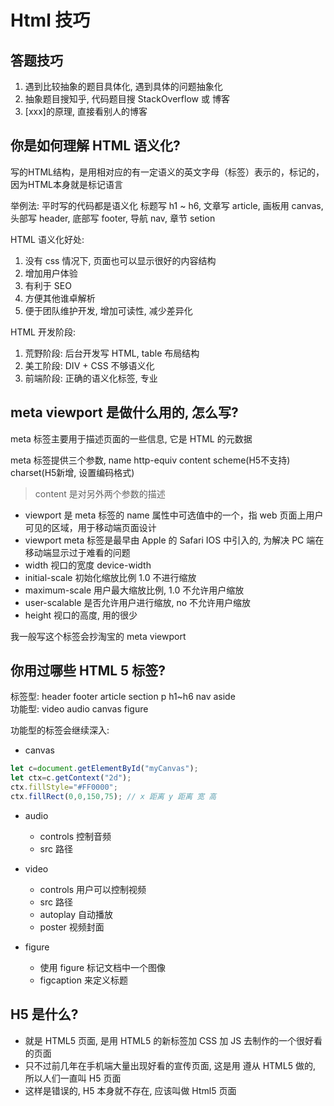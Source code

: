 # Html 技巧

## 答题技巧

1. 遇到比较抽象的题目具体化, 遇到具体的问题抽象化
2. 抽象题目搜知乎, 代码题目搜 StackOverflow 或 博客
3. [xxx]的原理, 直接看别人的博客

## 你是如何理解 HTML 语义化?

写的HTML结构，是用相对应的有一定语义的英文字母（标签）表示的，标记的，因为HTML本身就是标记语言

举例法: 
平时写的代码都是语义化
标题写 h1 ~ h6, 文章写 article, 画板用 canvas, 头部写 header, 底部写 footer, 导航 nav, 章节 setion

HTML 语义化好处: 
1. 没有 css 情况下, 页面也可以显示很好的内容结构
2. 增加用户体验
3. 有利于 SEO
4. 方便其他谁卓解析
5. 便于团队维护开发, 增加可读性, 减少差异化

HTML 开发阶段:
1. 荒野阶段: 后台开发写 HTML, table 布局结构
2. 美工阶段: DIV + CSS 不够语义化
3. 前端阶段: 正确的语义化标签, 专业

## meta viewport 是做什么用的, 怎么写?

meta 标签主要用于描述页面的一些信息, 它是 HTML 的元数据

meta 标签提供三个参数, name http-equiv content scheme(H5不支持) charset(H5新增, 设置编码格式)
>content 是对另外两个参数的描述

- viewport 是 meta 标签的 name 属性中可选值中的一个，指 web 页面上用户可见的区域，用于移动端页面设计
- viewport meta 标签是最早由 Apple 的 Safari IOS 中引入的, 为解决 PC 端在移动端显示过于难看的问题
- width 视口的宽度 device-width
- initial-scale 初始化缩放比例 1.0 不进行缩放
- maximum-scale 用户最大缩放比例, 1.0 不允许用户缩放
- user-scalable 是否允许用户进行缩放, no 不允许用户缩放
- height 视口的高度, 用的很少

我一般写这个标签会抄淘宝的 meta viewport

## 你用过哪些 HTML 5 标签?

标签型: header footer article section p h1~h6 nav aside  
功能型: video audio canvas figure

功能型的标签会继续深入:
 
- canvas
```js
let c=document.getElementById("myCanvas");
let ctx=c.getContext("2d");
ctx.fillStyle="#FF0000";
ctx.fillRect(0,0,150,75); // x 距离 y 距离 宽 高
```
- audio
    - controls 控制音频
    - src 路径

- video
    - controls 用户可以控制视频
    - src 路径
    - autoplay 自动播放
    - poster 视频封面 

- figure
    - 使用 figure 标记文档中一个图像
    - figcaption 来定义标题

## H5 是什么?

- 就是 HTML5 页面, 是用 HTML5 的新标签加 CSS 加 JS 去制作的一个很好看的页面
- 只不过前几年在手机端大量出现好看的宣传页面, 这是用 遵从 HTML5 做的, 所以人们一直叫 H5 页面
- 这样是错误的, H5 本身就不存在, 应该叫做 Html5 页面 


